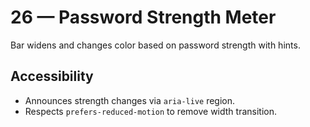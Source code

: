 # 26 — Password Strength Meter
Bar widens and changes color based on password strength with hints.
## Accessibility
- Announces strength changes via `aria-live` region.
- Respects `prefers-reduced-motion` to remove width transition.
